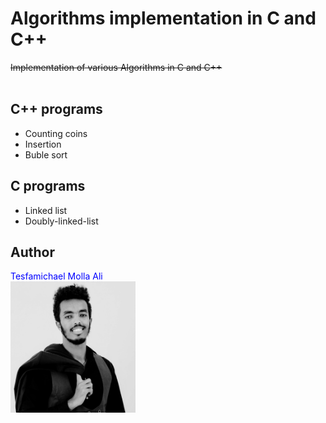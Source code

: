 # Algorithms implementation in C and C++
~~Implementation of various Algorithms in C and C++~~
 </br></br>

C++ programs
-------
* Counting coins
* Insertion 
* Buble sort
  
C programs
---------
* Linked list
* Doubly-linked-list


## **Author**
<span style="color:blue">Tesfamichael Molla Ali</span> \
<img src="image1.jpg" alt="drawing" width="200"/>
